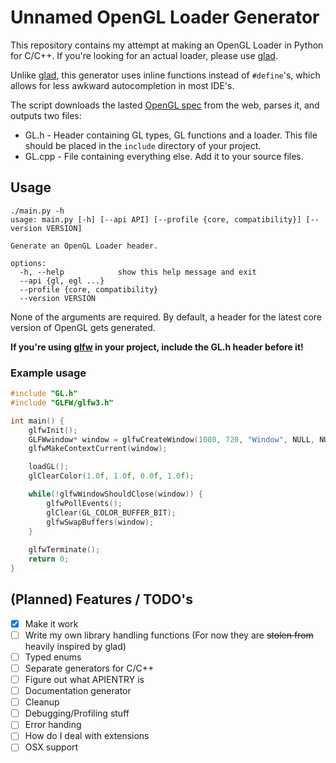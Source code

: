 # Unnamed OpenGL Loader Generator
This repository contains my attempt at making an OpenGL Loader in Python for C/C++. If you're looking for an actual loader, please use [glad](https://github.com/Dav1dde/glad).


Unlike [glad](https://github.com/Dav1dde/glad), this generator uses inline functions instead of `#define`'s, which allows for less awkward autocompletion in most IDE's.


The script downloads the lasted [OpenGL spec](https://www.khronos.org/registry/OpenGL/xml/) from the web, parses it, and outputs two files:
- GL.h - Header containing GL types, GL functions and a loader. This file should be placed in the `include` directory of your project.
- GL.cpp - File containing everything else. Add it to your source files.
## Usage
```text
./main.py -h           
usage: main.py [-h] [--api API] [--profile {core, compatibility}] [--version VERSION]

Generate an OpenGL Loader header.

options:
  -h, --help            show this help message and exit
  --api {gl, egl ...}
  --profile {core, compatibility}
  --version VERSION
```
None of the arguments are required. By default, a header for the latest core version of OpenGL gets generated.

**If you're using [glfw](https://www.glfw.org/) in your project, include the GL.h header before it!**

### Example usage
```c
#include "GL.h"
#include "GLFW/glfw3.h"

int main() {
    glfwInit();
    GLFWwindow* window = glfwCreateWindow(1080, 720, "Window", NULL, NULL);
    glfwMakeContextCurrent(window);

    loadGL();
    glClearColor(1.0f, 1.0f, 0.0f, 1.0f);

    while(!glfwWindowShouldClose(window)) {
        glfwPollEvents();
        glClear(GL_COLOR_BUFFER_BIT);
        glfwSwapBuffers(window);
    }
    
    glfwTerminate();
    return 0;
}
```

## (Planned) Features / TODO's
- [x] Make it work
- [ ] Write my own library handling functions (For now they are ~~stolen from~~ heavily inspired by glad)
- [ ] Typed enums
- [ ] Separate generators for C/C++
- [ ] Figure out what APIENTRY is
- [ ] Documentation generator
- [ ] Cleanup
- [ ] Debugging/Profiling stuff
- [ ] Error handing
- [ ] How do I deal with extensions
- [ ] OSX support
